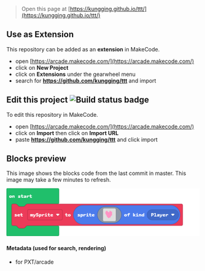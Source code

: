
> Open this page at [https://kungging.github.io/ttt/](https://kungging.github.io/ttt/)

## Use as Extension

This repository can be added as an **extension** in MakeCode.

* open [https://arcade.makecode.com/](https://arcade.makecode.com/)
* click on **New Project**
* click on **Extensions** under the gearwheel menu
* search for **https://github.com/kungging/ttt** and import

## Edit this project ![Build status badge](https://github.com/kungging/ttt/workflows/MakeCode/badge.svg)

To edit this repository in MakeCode.

* open [https://arcade.makecode.com/](https://arcade.makecode.com/)
* click on **Import** then click on **Import URL**
* paste **https://github.com/kungging/ttt** and click import

## Blocks preview

This image shows the blocks code from the last commit in master.
This image may take a few minutes to refresh.

![A rendered view of the blocks](https://github.com/kungging/ttt/raw/master/.github/makecode/blocks.png)

#### Metadata (used for search, rendering)

* for PXT/arcade
<script src="https://makecode.com/gh-pages-embed.js"></script><script>makeCodeRender("{{ site.makecode.home_url }}", "{{ site.github.owner_name }}/{{ site.github.repository_name }}");</script>
